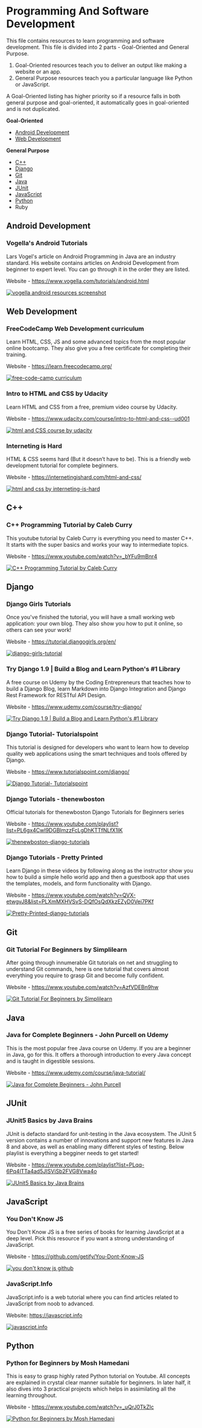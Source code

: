 # Programming And Software Development

This file contains resources to learn programming and software development. This file is divided into 2 parts - Goal-Oriented and General Purpose. 

1. Goal-Oriented resources teach you to deliver an output like making a website or an app. 
2. General Purpose resources teach you a particular language like Python or JavaScript.

A Goal-Oriented listing has higher priority so if a resource falls in both general purpose and goal-oriented, it automatically goes in goal-oriented and is not duplicated.

**Goal-Oriented**

* [Android Development](#android-development)
* [Web Development](#web-development)

**General Purpose**

* [C++](#cpp)
* [Django](#django)
* [Git](#git)
* [Java](#java)
* [JUnit](#junit)
* [JavaScript](#javascript)
* [Python](#python)
* Ruby


## Android Development

### Vogella's Android Tutorials

Lars Vogel's article on Android Programming in Java are an industry standard. His website contains articles on Android Development from beginner to expert level. You can go through it in the order they are listed.

Website - https://www.vogella.com/tutorials/android.html

[![vogella android resources screenshot](https://user-images.githubusercontent.com/4047597/66122279-ed768e80-e5fc-11e9-9beb-e57d51e04b33.png)](https://www.vogella.com/tutorials/android.html)


## Web Development

### FreeCodeCamp Web Development curriculum

Learn HTML, CSS, JS and some advanced topics from the most popular online bootcamp. They also give you a free certificate for completing their training.

Website - https://learn.freecodecamp.org/

[![free-code-camp curriculum](https://user-images.githubusercontent.com/4047597/66046080-a3c96d80-e542-11e9-8e6a-56c6b70b24fb.png)](https://learn.freecodecamp.org/)

### Intro to HTML and CSS by Udacity

Learn HTML and CSS from a free, premium video course by Udacity. 

Website - https://www.udacity.com/course/intro-to-html-and-css--ud001

[![html and CSS course by udacity](https://user-images.githubusercontent.com/4047597/66047080-c3619580-e544-11e9-8d37-d478e778ed98.png)](https://www.udacity.com/course/intro-to-html-and-css--ud001)

### Interneting is Hard

HTML & CSS seems hard (But it doesn’t have to be). This is a friendly web development tutorial for complete beginners.

Website - https://internetingishard.com/html-and-css/

[![html and css by interneting-is-hard](https://user-images.githubusercontent.com/42115530/66373837-347ece00-e9c7-11e9-8293-b2d54a4dc66c.PNG)](https://internetingishard.com/html-and-css/)


<a name="cpp"></a>
## C++

### C++ Programming Tutorial by Caleb Curry 

This youtube tutorial by Caleb Curry is everything you need to master C++. It starts with the super basics and works your way to intermediate topics.

Website - https://www.youtube.com/watch?v=_bYFu9mBnr4

[![C++ Programming Tutorial by Caleb Curry](https://user-images.githubusercontent.com/51238282/66482450-9838f200-eac0-11e9-98e5-ee0ee328d233.png)](https://www.youtube.com/watch?v=_bYFu9mBnr4)


## Django

### Django Girls Tutorials

Once you've finished the tutorial, you will have a small working web application: your own blog. They also show you how to put it online, so others can see your work!

Website - https://tutorial.djangogirls.org/en/

[![django-girls-tutorial](https://user-images.githubusercontent.com/42115530/66375082-1ebed800-e9ca-11e9-81f3-e18e84cb4600.PNG)](https://tutorial.djangogirls.org/en/)

### Try Django 1.9 | Build a Blog and Learn Python's #1 Library

A free course on Udemy by the Coding Entrepreneurs that teaches how to build a Django Blog, learn Markdown into Django Integration and Django Rest Framework for RESTful API Design.

Website - https://www.udemy.com/course/try-django/

[![Try Django 1.9 | Build a Blog and Learn Python's #1 Library](https://user-images.githubusercontent.com/42115530/66418662-3163fc00-ea20-11e9-9638-1b34723c7cd7.PNG)](https://www.udemy.com/course/try-django/)

### Django Tutorial- Tutorialspoint

This tutorial is designed for developers who want to learn how to develop quality web applications using the smart techniques and tools offered by Django.

Website - https://www.tutorialspoint.com/django/

[![Django Tutorial- Tutorialspoint](https://user-images.githubusercontent.com/42115530/66418912-ba7b3300-ea20-11e9-8fc5-1ef985373d45.PNG)](https://www.tutorialspoint.com/django/)

### Django Tutorials - thenewboston

Official tutorials for thenewboston Django Tutorials for Beginners series

Website - https://www.youtube.com/playlist?list=PL6gx4Cwl9DGBlmzzFcLgDhKTTfNLfX1IK

[![thenewboston-django-tutorials](https://user-images.githubusercontent.com/42115530/66419039-f6ae9380-ea20-11e9-81c9-5b720b653805.PNG)](https://www.youtube.com/playlist?list=PL6gx4Cwl9DGBlmzzFcLgDhKTTfNLfX1IK)

### Django Tutorials - Pretty Printed

Learn Django in these videos by following along as the instructor show you how to build a simple hello world app and then a guestbook app that uses the templates, models, and form functionality with Django. 

Website - https://www.youtube.com/watch?v=QVX-etwgvJ8&list=PLXmMXHVSvS-DQfOsQdXkzEZyD0Vei7PKf

[![Pretty-Printed-django-tutorials](https://user-images.githubusercontent.com/42115530/66419024-f0201c00-ea20-11e9-9aef-0e7c8fc55820.PNG)](https://www.youtube.com/watch?v=QVX-etwgvJ8&list=PLXmMXHVSvS-DQfOsQdXkzEZyD0Vei7PKf)


## Git

### Git Tutorial For Beginners by Simplilearn

After going through innumerable Git tutorials on net and struggling to understand Git commands, here is one tutorial that covers almost everything you require to grasp Git and become fully confident.

Website - https://www.youtube.com/watch?v=AzfVDEBn9hw

[![Git Tutorial For Beginners by Simplilearn](https://user-images.githubusercontent.com/51238282/66634960-d141a580-ec2b-11e9-9088-b96f077c8f72.png)](https://www.youtube.com/watch?v=AzfVDEBn9hw)


## Java

### Java for Complete Beginners - John Purcell on Udemy

This is the most popular free Java course on Udemy. If you are a beginner in Java, go for this. It offers a thorough introduction to every Java concept and is taught in digestible sessions.

Website - https://www.udemy.com/course/java-tutorial/

[![Java for Complete Beginners - John Purcell](https://user-images.githubusercontent.com/51238282/66408079-e8a24800-ea0b-11e9-916e-658dc4848039.png)](https://www.udemy.com/course/java-tutorial/)

## JUnit

### JUnit5 Basics by Java Brains

JUnit is defacto standard for unit-testing in the Java ecosystem. The JUnit 5 version contains a number of innovations and support new features in Java 8 and above, as well as enabling many different styles of testing. Below playlist is everything a begginer needs to get started!

Website - https://www.youtube.com/playlist?list=PLqq-6Pq4lTTa4ad5JISViSb2FVG8Vwa4o

[![JUnit5 Basics by Java Brains](https://user-images.githubusercontent.com/1084664/66758571-24318c00-eebc-11e9-8457-eea82dc64e3f.png)](https://www.youtube.com/playlist?list=PLqq-6Pq4lTTa4ad5JISViSb2FVG8Vwa4o)


## JavaScript

### You Don't Know JS

You Don't Know JS is a free series of books for learning JavaScript at a deep level. Pick this resource if you want a strong understanding of JavaScript.

Website - https://github.com/getify/You-Dont-Know-JS

[![you don't know js github](https://user-images.githubusercontent.com/4047597/66125034-93c59280-e603-11e9-9821-e7e01c360072.png)](https://github.com/getify/You-Dont-Know-JS)

### JavaScript.Info

JavaScript.info is a web tutorial where you can find articles related to JavaScript from noob to advanced.

Website: https://javascript.info

[![javascript.info](https://user-images.githubusercontent.com/29889620/66137872-5e2ca380-e61b-11e9-9265-1841f4512527.png)](https://javascript.info)


## Python

### Python for Beginners by Mosh Hamedani 

This is easy to grasp highly rated Python tutorial on Youtube. All concepts are explained in crystal clear manner suitable for beginners. In later half, it also dives into 3 practical projects which helps in assimilating all the learning throughout.

Website - https://www.youtube.com/watch?v=_uQrJ0TkZlc

[![Python for Beginners by Mosh Hamedani](https://user-images.githubusercontent.com/51238282/66454748-5e4afa00-ea86-11e9-92d6-feca19008f52.png)](https://www.youtube.com/watch?v=_uQrJ0TkZlc)

